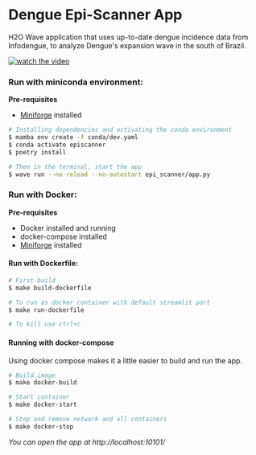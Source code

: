 # Dengue Epi-Scanner App

H2O Wave application that uses up-to-date dengue incidence data from Infodengue, to analyze Dengue's expansion wave in
the south of Brazil.

[![watch the video](https://img.youtube.com/vi/LQmMhVWVJUs/hqdefault.jpg)](https://youtu.be/LQmMhVWVJUs)

### Run with miniconda environment:

**Pre-requisites**
* [Miniforge](https://github.com/conda-forge/miniforge) installed

 ```bash
 # Installing dependencies and activating the conda environment
$ mamba env create -f conda/dev.yaml
$ conda activate episcanner 
$ poetry install
```

```bash
# Then in the terminal, start the app
$ wave run --no-reload --no-autostart epi_scanner/app.py
```

### Run with Docker:

**Pre-requisites**

* Docker installed and running
* docker-compose installed
* [Miniforge](https://github.com/conda-forge/miniforge) installed


#### Run with Dockerfile:

```bash
# First build
$ make build-dockerfile

# To run as docker container with default streamlit port
$ make run-dockerfile

# To kill use ctrl+c
```

#### Running with docker-compose

Using docker compose makes it a little easier to build and run the app.


```bash
# Build image
$ make docker-build

# Start container
$ make docker-start

# Stop and remove network and all containers
$ make docker-stop
```

*You can open the app at http://localhost:10101/*
